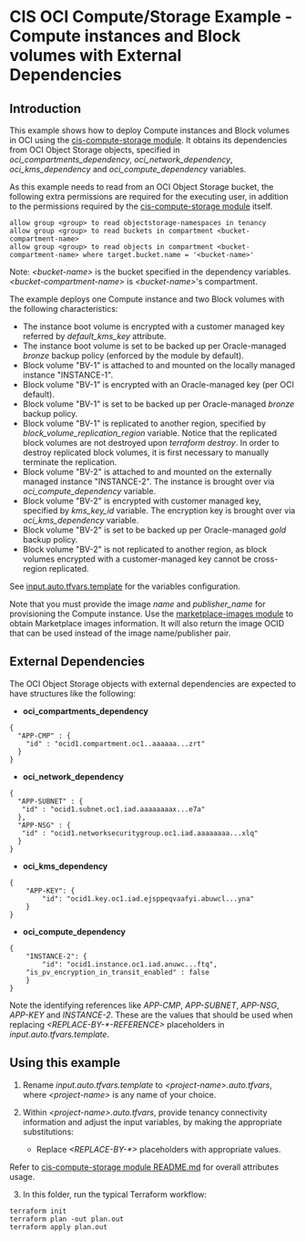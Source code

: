 # CIS OCI Compute/Storage Example - Compute instances and Block volumes with External Dependencies

## Introduction

This example shows how to deploy Compute instances and Block volumes in OCI using the [cis-compute-storage module](../../). It obtains its dependencies from OCI Object Storage objects, specified in *oci_compartments_dependency*, *oci_network_dependency*, *oci_kms_dependency* and *oci_compute_dependency* variables. 

As this example needs to read from an OCI Object Storage bucket, the following extra permissions are required for the executing user, in addition to the permissions required by the [cis-compute-storage module](../..) itself.

```
allow group <group> to read objectstorage-namespaces in tenancy
allow group <group> to read buckets in compartment <bucket-compartment-name>
allow group <group> to read objects in compartment <bucket-compartment-name> where target.bucket.name = '<bucket-name>'
```
Note: *\<bucket-name\>* is the bucket specified in the dependency variables. *\<bucket-compartment-name\>* is *\<bucket-name\>*'s compartment.

The example deploys one Compute instance and two Block volumes with the following characteristics:
- The instance boot volume is encrypted with a customer managed key referred by *default_kms_key* attribute.
- The instance boot volume is set to be backed up per Oracle-managed *bronze* backup policy (enforced by the module by default).
- Block volume "BV-1" is attached to and mounted on the locally managed instance "INSTANCE-1".
- Block volume "BV-1" is encrypted with an Oracle-managed key (per OCI default).
- Block volume "BV-1" is set to be backed up per Oracle-managed *bronze* backup policy.
- Block volume "BV-1" is replicated to another region, specified by *block_volume_replication_region* variable. Notice that the replicated block volumes are not destroyed upon *terraform destroy*. In order to destroy replicated block volumes, it is first necessary to manually terminate the replication. 
- Block volume "BV-2" is attached to and mounted on the externally managed instance "INSTANCE-2". The instance is brought over via *oci_compute_dependency* variable.
- Block volume "BV-2" is encrypted with customer managed key, specified by *kms_key_id* variable. The encryption key is brought over via *oci_kms_dependency* variable.
- Block volume "BV-2" is set to be backed up per Oracle-managed *gold* backup policy.
- Block volume "BV-2" is not replicated to another region, as block volumes encrypted with a customer-managed key cannot be cross-region replicated.

See [input.auto.tfvars.template](./input.auto.tfvars.template) for the variables configuration.

Note that you must provide the image *name* and *publisher_name* for provisioning the Compute instance. Use the [marketplace-images module](../../../marketplace-images/) to obtain Marketplace images information. It will also return the image OCID that can be used instead of the image name/publisher pair.

## External Dependencies

The OCI Object Storage objects with external dependencies are expected to have structures like the following:
- **oci_compartments_dependency**
```
{
  "APP-CMP" : {
    "id" : "ocid1.compartment.oc1..aaaaaa...zrt"
  }
}
```
- **oci_network_dependency**
```
{
  "APP-SUBNET" : {
   "id" : "ocid1.subnet.oc1.iad.aaaaaaaax...e7a"
  }, 
  "APP-NSG" : {
   "id" : "ocid1.networksecuritygroup.oc1.iad.aaaaaaaa...xlq"
  }
} 
```  
- **oci_kms_dependency**
```
{
	"APP-KEY": {
		"id": "ocid1.key.oc1.iad.ejsppeqvaafyi.abuwcl...yna"
	}
}
```
- **oci_compute_dependency**
```
{
	"INSTANCE-2": {
		"id": "ocid1.instance.oc1.iad.anuwc...ftq",
    "is_pv_encryption_in_transit_enabled" : false
	}
}
```

Note the identifying references like *APP-CMP*, *APP-SUBNET*, *APP-NSG*, *APP-KEY* and *INSTANCE-2*. These are the values that should be used when replacing *\<REPLACE-BY-\*-REFERENCE\>* placeholders in *input.auto.tfvars.template*.

## Using this example
1. Rename *input.auto.tfvars.template* to *\<project-name\>.auto.tfvars*, where *\<project-name\>* is any name of your choice.

2. Within *\<project-name\>.auto.tfvars*, provide tenancy connectivity information and adjust the input variables, by making the appropriate substitutions:
   - Replace *\<REPLACE-BY-\*\>* placeholders with appropriate values. 
   
Refer to [cis-compute-storage module README.md](../../README.md) for overall attributes usage.

3. In this folder, run the typical Terraform workflow:
```
terraform init
terraform plan -out plan.out
terraform apply plan.out
```